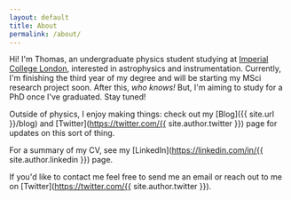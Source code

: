 ```yaml
---
layout: default
title: About
permalink: /about/
---
```


Hi! I'm Thomas, an undergraduate physics student studying at [Imperial College London](https://imperial.ac.uk/), interested in astrophysics and instrumentation. Currently, I'm finishing the third year of my degree and will be starting my MSci research project soon. After this, *who knows!* But, I'm aiming to study for a PhD once I've graduated. Stay tuned! 

Outside of physics, I enjoy making things: check out my [Blog]({{ site.url }}/blog) and [Twitter](https://twitter.com/{{ site.author.twitter }}) page for updates on this sort of thing.

For a summary of my CV, see my [LinkedIn](https://linkedin.com/in/{{ site.author.linkedin }}) page.

If you'd like to contact me feel free to send me an email or reach out to me on [Twitter](https://twitter.com/{{ site.author.twitter }}).
